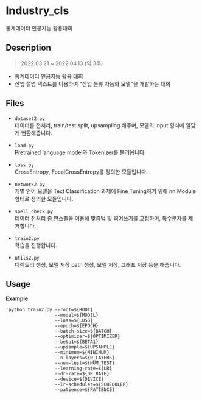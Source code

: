 
# Industry_cls
통계데이터 인공지능 활용대회

## Description
>2022.03.21 ~ 2022.04.13 (약 3주)
- 통계데이터 인공지능 활용 대회
- 산업 설명 텍스트를 이용하여 "산업 분류 자동화 모델"을 개발하는 대회


## Files
- `dataset2.py`    
  데이터를 전처리, train/test split, upsampling 해주며, 모델의 input 형식에 알맞게 변환해줍니다.
  
- `load.py`   
  Pretrained language model과 Tokenizer를 불러옵니다.
  
- `loss.py`      
  CrossEntropy, FocalCrossEntropy를 정의한 모듈입니다.
  
- `network2.py`   
  개별 언어 모델을 Text Classification 과제에 Fine Tuning하기 위해 nn.Module 형태로 정의한 모듈입니다.
  
- `spell_check.py`   
  데이터 전처리 중 한스펠을 이용해 맞춤법 및 띄어쓰기를 교정하며, 특수문자를 제거합니다.   
  
- `train2.py`   
  학습을 진행합니다.
  
- `utils2.py`   
  디렉토리 생성, 모델 저장 path 생성, 모델 저장, 그래프 저장 등을 해줍니다.


## Usage
**Example**
<pre><code>'python train2.py --root=${ROOT} 
                  --model=${MODEL} 
                  --loss=${LOSS} 
                  --epoch=${EPOCH} 
                  --batch-size=${BATCH} 
                  --optimizer=${OPTIMIZER} 
                  --beta1=${BETA1} 
                  --upsample=${UPSAMPLE} 
                  --minimum=${MINIMUM} 
                  --n-layers=${N_LAYERS} 
                  --num-test=${NUM_TEST} 
                  --learning-rate=${LR} 
                  --dr-rate=${DR_RATE}  
                  --device=${DEVICE} 
                  --lr-scheduler=${SCHEDULER} 
                  --patience=${PATIENCE}'</code></pre>
